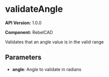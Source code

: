 # validateAngle

**API Version:** 1.0.0

**Component:** RebelCAD

Validates that an angle value is in the valid range

## Parameters

- **angle**: Angle to validate in radians

